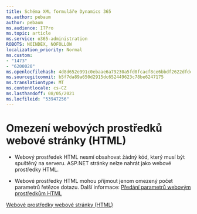 ```yaml
---
title: Schéma XML formuláře Dynamics 365
ms.author: pebaum
author: pebaum
ms.audience: ITPro
ms.topic: article
ms.service: o365-administration
ROBOTS: NOINDEX, NOFOLLOW
localization_priority: Normal
ms.custom:
- "1473"
- "6200020"
ms.openlocfilehash: 4d8d652e991c0ebaae6a79230a5fd0fcacf8ce6bbdf2622dfdcc448cc7e2353c
ms.sourcegitcommit: b5f7da89a650d2915dc652449623c78be6247175
ms.translationtype: MT
ms.contentlocale: cs-CZ
ms.lasthandoff: 08/05/2021
ms.locfileid: "53947256"
---
```

# <a name="webpage-html-web-resources-limitations"></a>Omezení webových prostředků webové stránky (HTML)

* Webový prostředek HTML nesmí obsahovat žádný kód, který musí být spuštěný na serveru. ASP.NET stránky nelze nahrát jako webové prostředky HTML.

* Webové prostředky HTML mohou přijmout jenom omezený počet parametrů řetězce dotazu. Další informace: [Předání parametrů webovým prostředkům HTML](https://docs.microsoft.com/dynamics365/customer-engagement/developer/webpage-html-web-resources#BKMK_PassingParametersToWebResources)

[Webové prostředky webové stránky (HTML)](https://docs.microsoft.com/dynamics365/customer-engagement/developer/webpage-html-web-resources)
